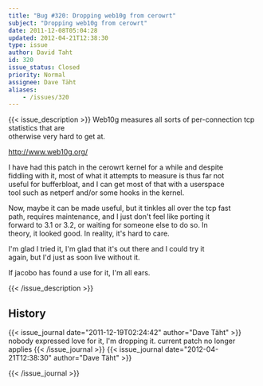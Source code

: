 ```yaml
---
title: "Bug #320: Dropping web10g from cerowrt"
subject: "Dropping web10g from cerowrt"
date: 2011-12-08T05:04:28
updated: 2012-04-21T12:38:30
type: issue
author: David Taht
id: 320
issue_status: Closed
priority: Normal
assignee: Dave Täht
aliases:
    - /issues/320
---
```


{{< issue_description >}}
Web10g measures all sorts of per-connection tcp statistics that are\
otherwise very hard to get at.

http://www.web10g.org/

I have had this patch in the cerowrt kernel for a while and despite\
fiddling with it, most of what it attempts to measure is thus far not\
useful for bufferbloat, and I can get most of that with a userspace\
tool such as netperf and/or some hooks in the kernel.

Now, maybe it can be made useful, but it tinkles all over the tcp fast\
path, requires maintenance, and I just don't feel like porting it\
forward to 3.1 or 3.2, or waiting for someone else to do so. In\
theory, it looked good. In reality, it's hard to care.

I'm glad I tried it, I'm glad that it's out there and I could try it\
again, but I'd just as soon live without it.

If jacobo has found a use for it, I'm all ears.


{{< /issue_description >}}

## History
{{< issue_journal date="2011-12-19T02:24:42" author="Dave Täht" >}}
nobody expressed love for it, I'm dropping it. current patch no longer
applies
{{< /issue_journal >}}
{{< issue_journal date="2012-04-21T12:38:30" author="Dave Täht" >}}

{{< /issue_journal >}}

